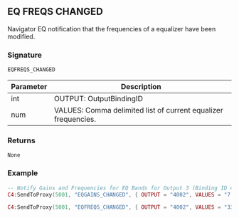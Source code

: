 ## EQ FREQS CHANGED

Navigator EQ notification that the frequencies of a equalizer have been modified.


### Signature

`EQFREQS_CHANGED`


| Parameter | Description |
| --- | --- |
| int | OUTPUT: OutputBindingID |
| num | VALUES: Comma delimited list of current equalizer frequencies. |


### Returns

`None`


### Example

```lua
-- Notify Gains and Frequencies for EQ Bands for Output 3 (Binding ID 4002)
C4:SendToProxy(5001, "EQGAINS_CHANGED", { OUTPUT = "4002", VALUES = "7.5,3.8,5.4,4.59,7.8,7.4" }, "NOTIFY")_

C4:SendToProxy(5001, "EQFREQS_CHANGED", { OUTPUT = "4002", VALUES = "33,125,750,3000,8000,16000" }, "NOTIFY")
```

